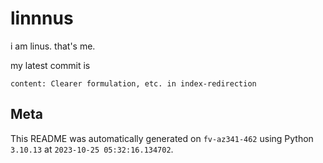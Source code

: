 # linnnus

i am linus. that's me.

my latest commit is

```
content: Clearer formulation, etc. in index-redirection
```

## Meta

This README was automatically generated on `fv-az341-462` using Python
`3.10.13` at `2023-10-25 05:32:16.134702`.
